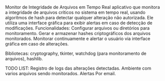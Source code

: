 Monitor de Integridade de Arquivos em Tempo Real
aplicativo que monitora a integridade de arquivos críticos no sistema em tempo real, usando algoritmos de hash para detectar qualquer alteração não autorizada. Ele utiliza uma interface gráfica para exibir alertas em caso de detecção de modificações.
Funcionalidades:
Configurar arquivos ou diretórios para monitoramento.
Gerar e armazenar hashes criptográficos dos arquivos monitorados.
Monitorar continuamente e alertar o usuário via interface gráfica em caso de alterações.

Bibliotecas: cryptography, tkinter, watchdog (para monitoramento de arquivos), hashlib.


TODO LIST:
Registro de logs das alterações detectadas.
Ambiente com varios arquivos sendo monitorados.
Alertas Por email.
